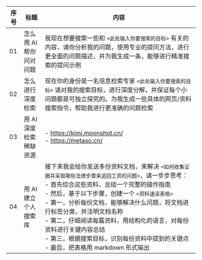 | 序号 | 标题                     | 内容                                                         |
|------|------------------------|------------------------------------------------------------|
| 01   | 怎么用 AI 帮你问对问题   | 我现在想要搜索一些和 `<此处输入你要搜索的目标>` 有关的内容，请你分析我的问题，使用专业的提问方法，进行更全面的问题描述，并为我生成一条，能够进行精准搜索的提问示例 |
| 02   | 怎么进行深度检索         | 现在你的身份是一名信息检索专家 `<此处输入你要搜索的目标>` 请对我的搜索目标，进行深度分解，并保证每个小问题都是可独立探究的。为我生成一些具体的网页/资料搜索指令，帮助我进行更准确的问题检索 |
| 03   | 用 AI 深度检索稀缺资源   | - https://kimi.moonshot.cn/ <br> - https://metaso.cn/           |
| 04   | 用 AI 建立个人搜索库     | 接下来我会给你发送多份资料文档，来解决 `<如何收集证据并采取哪些法律步骤来追回工资的问题>`，请一步步思考： <br> - 首先综合这些资料，总结一个完整的操作指南 <br> - 然后，基于以下步骤，创建一个 `<资料速读表格>` <br> - 第一，分析每份文档，能够解决什么问题，将文档进行标签分类，并注明文档名称 <br> - 第二，仔细阅读每篇资料，用结构化的语言，对每份资料进行关键内容总结 <br> - 第三，根据搜索目标，识别每份资料中提到的关键点 <br> - 最后，把表格用 markdown 形式输出 |
